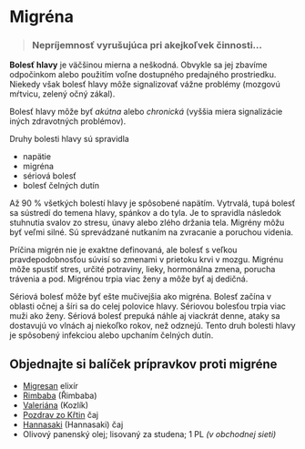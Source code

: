 Migréna
=======


> ### Nepríjemnosť vyrušujúca pri akejkoľvek činnosti...
>
>

**Bolesť hlavy** je väčšinou mierna a neškodná. Obvykle sa jej zbavíme
odpočinkom alebo použitím voľne dostupného predajného prostriedku. Niekedy však
bolesť hlavy môže signalizovať vážne problémy (mozgovú mŕtvicu, zelený očný
zákal).

Bolesť hlavy môže byť *akútna* alebo *chronická* (vyššia miera signalizácie
iných zdravotných problémov).

Druhy bolesti hlavy sú spravidla

* napätie
* migréna
* sériová bolesť
* bolesť čelných dutín

Až 90 % všetkých bolestí hlavy je spôsobené napätím. Vytrvalá, tupá bolesť sa
sústredí do temena hlavy, spánkov a do tyla. Je to spravidla následok stuhnutia
svalov zo stresu, únavy alebo zlého držania tela. Migrény môžu byť veľmi silné.
Sú sprevádzané nutkaním na zvracanie a poruchou videnia.

Príčina migrén nie je exaktne definovaná, ale bolesť s veľkou pravdepodobnosťou
súvisí so zmenami v prietoku krvi v mozgu. Migrénu môže spustiť stres, určité
potraviny, lieky, hormonálna zmena, porucha trávenia a pod. Migrénou trpia viac
ženy a môže byť aj dedičná.

Sériová bolesť môže byť ešte mučivejšia ako migréna. Bolesť začína v oblasti
očnej a šíri sa do celej polovice hlavy. Sériovou bolesťou trpia viac muži ako
ženy. Sériová bolesť prepuká náhle aj viackrát denne, ataky sa dostavujú vo
vlnách aj niekoľko rokov, než odznejú. Tento druh bolesti hlavy je spôsobený
infekciou alebo upchaním čelných dutín.

Objednajte si balíček prípravkov proti migréne
----------------------------------------------

* [Migresan](../elixiry/migresan) elixír
* [Rimbaba](../tinktury/rimbaba) (Řimbaba)
* [Valeriána](../tinktury/valeriana) (Kozlík)
* [Pozdrav zo Křtin](../caje/pozdrav-ze-krtin) čaj
* [Hannasaki](../caje/hannasaki) (Hannasaki) čaj
* Olivový panenský olej; lisovaný za studena; 1 PL *(v obchodnej sieti)*
